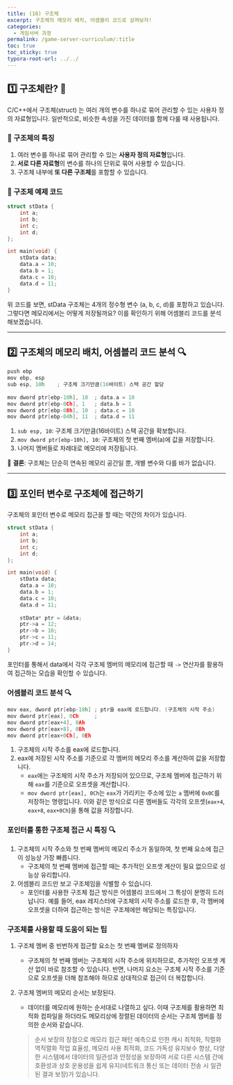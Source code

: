 ```yaml
---
title: (16) 구조체
excerpt: 구조체의 메모리 배치, 어셈블리 코드로 살펴보자!
categories: 
  - 게임서버 과정
permalink: /game-server-curriculum/:title
toc: true
toc_sticky: true
typora-root-url: ../../
---
```


## 1️⃣ 구조체란? 🤔

C/C++에서 구조체(struct) 는 여러 개의 변수를 하나로 묶어 관리할 수 있는 사용자 정의 자료형입니다. 일반적으로, 비슷한 속성을 가진 데이터를 함께 다룰 때 사용됩니다.

### 📌 구조체의 특징

1. 여러 변수를 하나로 묶어 관리할 수 있는 **사용자 정의 자료형**입니다.
2. **서로 다른 자료형**의 변수를 하나의 단위로 묶어 사용할 수 있습니다.
3. 구조체 내부에 **또 다른 구조체**를 포함할 수 있습니다.

### 📝 구조체 예제 코드

~~~cpp
struct stData {
    int a;
    int b;
    int c;
    int d;
};

int main(void) {
    stData data;
    data.a = 10;
    data.b = 1;
    data.c = 10;
    data.d = 11;
}
~~~

위 코드를 보면, stData 구조체는 4개의 정수형 변수 (a, b, c, d)를 포함하고 있습니다. 그렇다면 메모리에서는 어떻게 저장될까요? 이를 확인하기 위해 어셈블리 코드를 분석해보겠습니다.



---



## 2️⃣ 구조체의 메모리 배치, 어셈블리 코드 분석 🔍

~~~cpp
push ebp
mov ebp, esp
sub esp, 10h	; 구조체 크기만큼(16바이트) 스택 공간 할당
    
mov dword ptr[ebp-10h], 10 	; data.a = 10
mov dword ptr[ebp-0Ch], 1	; data.b = 1
mov dword ptr[ebp-08h], 10	; data.c = 10
mov dword ptr[ebp-04h], 11	; data.d = 11
~~~

1. `sub esp, 10`: 구조체 크기만큼(16바이트) 스택 공간을 확보합니다.
2. `mov dword ptr[ebp-10h], 10`: 구조체의 첫 번째 멤버(a)에 값을 저장합니다.
3. 나머지 멤버들로 차례대로 메모리에 저장됩니다.

📌 **결론**: 구조체는 단순히 연속된 메모리 공간일 뿐, 개별 변수와 다를 바가 없습니다.



---



## 3️⃣ 포인터 변수로 구조체에 접근하기

구조체의 포인터 변수로 메모리 접근을 할 때는 약간의 차이가 있습니다.

~~~cpp
struct stData {
    int a;
    int b;
    int c;
    int d;
};

int main(void) {
    stData data;
    data.a = 10;
    data.b = 1;
    data.c = 10;
    data.d = 11;
    
    stData* ptr = &data;
    ptr->a = 12;
    ptr->b = 10;
    ptr->c = 11;
    ptr->d = 14;
}
~~~

포인터를 통해서 data에서 각각 구조체 멤버의 메모리에 접근할 때 `->` 연산자를 활용하여 접근하는 모습을 확인할 수 있습니다.



### 어셈블리 코드 분석 🔍

~~~cpp
mov eax, dword ptr[ebp-18h]	; ptr을 eax에 로드합니다. (구조체의 시작 주소)
mov dword ptr[eax], 0Ch		; 
mov dword ptr[eax+4], 0Ah
mov dword ptr[eax+8], 0Bh
mov dword ptr[eax+0Ch], 0Eh
~~~

1. 구조체의 시작 주소를 eax에 로드합니다.
2. eax에 저장된 시작 주소를 기준으로 각 멤버의 메모리 주소를 계산하여 값을 저장합니다.
   - `eax`에는 구조체의 시작 주소가 저장되어 있으므로, 구조체 멤버에 접근하기 위해 `eax`를 기준으로 오프셋을 계산합니다.
   - `mov dword ptr[eax], 0Ch`는 `eax`가 가리키는 주소에 있는 `a` 멤버에 `0x0C`를 저장하는 명령입니다. 이와 같은 방식으로 다른 멤버들도 각각의 오프셋(`eax+4`, `eax+8`, `eax+0Ch`)을 통해 값을 저장합니다.

### 포인터를 통한 구조체 접근 시 특징 🔍

1. 구조체의 시작 주소와 첫 번째 멤버의 메모리 주소가 동일하여, 첫 번째 요소에 접근이 성능상 가장 빠릅니다.
   - 구조체의 첫 번째 멤버에 접근할 때는 추가적인 오프셋 계산이 필요 없으므로 성능상 유리합니다.
2. 어셈블리 코드만 보고 구조체임을 식별할 수 있습니다.
   - 포인터를 사용한 구조체 접근 방식은 어셈블리 코드에서 그 특성이 분명히 드러납니다. 예를 들어, eax 레지스터에 구조체의 시작 주소를 로드한 후, 각 멤버에 오프셋을 더하여 접근하는 방식은 구조체에만 해당되는 특징입니다.

### 구조체를 사용할 때 도움이 되는 팁

1. 구조체 멤버 중 빈번하게 접근할 요소는 첫 번째 멤버로 정의하자

   - 구조체의 첫 번째 멤버는 구조체의 시작 주소에 위치하므로, 추가적인 오프셋 계산 없이 바로 참조할 수 있습니다. 반면, 나머지 요소는 구조체 시작 주소를 기준으로 오프셋을 더해 참조해야 하므로 상대적으로 접근이 더 복잡합니다.

2. 구조체 멤버의 메모리 순서는 보장된다.

   - 데이터를 메모리에 원하는 순서대로 나열하고 싶다. 이때 구조체를 활용하면 최적화 컴파일을 하더라도 메모리상에 정렬된 데이터의 순서는 구조체 멤버를 정의한 순서와 같습니다.

   > 순서 보장의 장점으로 메모리 접근 패턴 예측으로 인한 캐시 최적화, 직렬화 역직렬화 작업 효율성, 메모리 사용 최적화, 코드 가독성 유지보수 향상, 다양한 시스템에서 데이터의 일관성과 안정성을 보장하여 서로 다른 시스템 간에 호환성과 상호 운용성을 쉽게 유지(네트워크 통신 또는 데이터 전송 시 일관된 결과 보장)가 있습니다.



